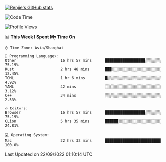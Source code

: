 [![Renjie's GitHub stats](https://github-readme-stats.vercel.app/api?username=liurenjie1024&show_icons=true&theme=chartreuse-dark)](https://github.com/anuraghazra/github-readme-stats)

<!--START_SECTION:waka-->
![Code Time](http://img.shields.io/badge/Code%20Time-175%20hrs%209%20mins-blue)

![Profile Views](http://img.shields.io/badge/Profile%20Views-18-blue)

📊 **This Week I Spent My Time On** 

```text
⌚︎ Time Zone: Asia/Shanghai

💬 Programming Languages: 
Other                    16 hrs 57 mins      ██████████████████░░░░░░░   75.19% 
Rust                     2 hrs 48 mins       ███░░░░░░░░░░░░░░░░░░░░░░   12.45% 
TOML                     1 hr 6 mins         █░░░░░░░░░░░░░░░░░░░░░░░░   4.92% 
YAML                     42 mins             ░░░░░░░░░░░░░░░░░░░░░░░░░   3.12% 
C++                      34 mins             ░░░░░░░░░░░░░░░░░░░░░░░░░   2.53%

🔥 Editors: 
Browser                  16 hrs 57 mins      ██████████████████░░░░░░░   75.19% 
CLion                    5 hrs 35 mins       ██████░░░░░░░░░░░░░░░░░░░   24.81%

💻 Operating System: 
Mac                      22 hrs 32 mins      █████████████████████████   100.0%

```


 Last Updated on 22/09/2022 01:10:14 UTC
<!--END_SECTION:waka-->

